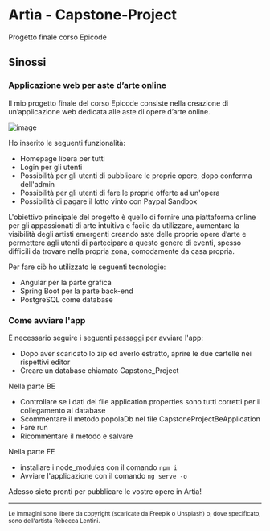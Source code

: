 # Artìa - Capstone-Project
Progetto finale corso Epicode

## Sinossi
### Applicazione web per aste d’arte online
Il mio progetto finale del corso Epicode consiste nella creazione di un’applicazione web dedicata alle aste di opere d’arte online.  

![image](https://user-images.githubusercontent.com/80158378/230586342-bbac42aa-0808-45fa-97d8-fc8fccb85fe3.png)
  
Ho inserito le seguenti funzionalità:
<ul>
  <li>Homepage libera per tutti</li>
  <li>Login per gli utenti</li>
  <li>Possibilità per gli utenti di pubblicare le proprie opere, dopo conferma dell'admin</li>
  <li>Possibilità per gli utenti di fare le proprie offerte ad un'opera</li>
  <li>Possibilità di pagare il lotto vinto con Paypal Sandbox</li>
</ul>  
  
L'obiettivo principale del progetto è quello di fornire una piattaforma online per gli appassionati di arte intuitiva e facile da utilizzare, aumentare la visibilità degli artisti emergenti creando aste delle proprie opere d’arte e permettere agli utenti di partecipare a questo genere di eventi, spesso difficili da trovare nella propria zona, comodamente da casa propria.  
  
Per fare ciò ho utilizzato le seguenti tecnologie:
<ul>
  <li>Angular per la parte grafica</li>
  <li>Spring Boot per la parte back-end</li>
  <li>PostgreSQL come database</li>
</ul>
  
### Come avviare l'app
È necessario seguire i seguenti passaggi per avviare l'app:

<ul>
  <li>Dopo aver scaricato lo zip ed averlo estratto, aprire le due cartelle nei rispettivi editor</li>
  <li>Creare un database chiamato Capstone_Project</li>
</ul>
  
Nella parte BE
<ul>
  <li>Controllare se i dati del file application.properties sono tutti corretti per il collegamento al database</li>
  <li>Scommentare il metodo popolaDb nel file CapstoneProjectBeApplication</li>
  <li>Fare run</li>
  <li>Ricommentare il metodo e salvare</li>
</ul>
  
Nella parte FE
<ul>
  <li>installare i node_modules con il comando <code>npm i</code></li>
  <li>Avviare l'applicazione con il comando <code>ng serve -o</code></li>
</ul>

Adesso siete pronti per pubblicare le vostre opere in Artìa!
  
  
--------------------------------------------------------------------------------------------------------------------------------------
  
<small>Le immagini sono libere da copyright (scaricate da Freepik o Unsplash) o, dove specificato, sono dell'artista Rebecca Lentini.</small>
